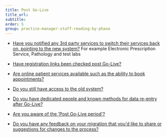 ```yaml
---
title: Post Go-Live
title_url:
subtitle: 
order: 5
group: practice-manager-staff-reading-by-phase
---
```


* [Have you notified any 3rd party services to switch their services back on, pointing to the new system?](/prm-practice-migration/guide/post-go-live#switch-on-links) For example Electronic Prescription Service, Pathology and test labs

* [Have registration links been checked post Go-Live?](/prm-practice-migration/guide/post-go-live#registration)

* [Are online patient services available such as the ability to book appointments?](/prm-practice-migration/guide/post-go-live#online-services)

* [Do you still have access to the old system?](/prm-practice-migration/guide/post-go-live#access-to-the-old-system)

* [Do you have dedicated people and known methods for data re-entry after Go-Live?](/prm-practice-migration/guide/post-go-live#data-re-entry)

<!-- * [Have you updated the tracking database to confirm the date you have migrated and to indicate payments to suppliers can be made?](/prm-practice-migration/guide/end-of-migration#update-the-tracking-database) >
<!-- [GAP] need to clarify how to confirm the date you have migrated and how to indicate payments to suppliers can be made? -->

* [Are you aware of the 'Post Go-Live period'?](/prm-practice-migration/guide/end-of-migration#the-run-off-period)

* [Do you have any feedback on your migration that you'd like to share or suggestions for changes to the process?](/prm-practice-migration/guide/end-of-migration#send-us-your-learnings)
